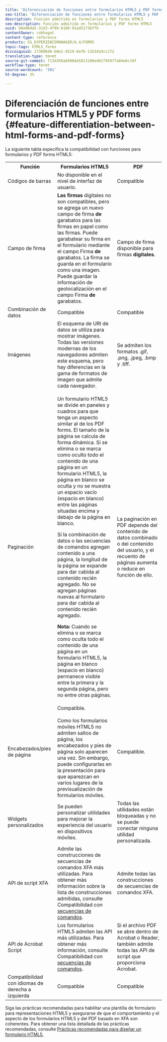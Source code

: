 ```yaml
---
title: 'Diferenciación de funciones entre formularios HTML5 y PDF forms '
seo-title: 'Diferenciación de funciones entre formularios HTML5 y PDF forms '
description: Función admitida en formularios y PDF forms HTML5
seo-description: Función admitida en formularios y PDF forms HTML5
uuid: b0a96da5-31d3-4f99-b100-91ad51736ffb
contentOwner: robhagat
content-type: reference
products: SG_EXPERIENCEMANAGER/6.4/FORMS
topic-tags: hTML5_forms
discoiquuid: 273096d0-b0e1-4519-8af6-11b3414cc172
translation-type: tm+mt
source-git-commit: f13d358a6508da5813186ed61f959f7a84e6c19f
workflow-type: tm+mt
source-wordcount: '501'
ht-degree: 3%

---
```



# Diferenciación de funciones entre formularios HTML5 y PDF forms {#feature-differentiation-between-html-forms-and-pdf-forms}

La siguiente tabla especifica la compatibilidad con funciones para formularios y PDF forms HTML5:

<table> 
 <tbody>
  <tr>
   <th>Función</th> 
   <th>Formularios HTML5</th> 
   <th>PDF</th> 
  </tr>
  <tr>
   <td>Códigos de barras<br /> </td> 
   <td>No disponible en el nivel de interfaz de usuario. </td> 
   <td>Compatible</td> 
  </tr>
  <tr>
   <td>Campo de firma<br /> </td> 
   <td><strong>Las firmas</strong> digitales no son compatibles, pero se agrega un nuevo campo de firma <strong>de</strong> garabatos para las firmas en papel como las firmas. Puede garabatear su firma en el formulario mediante el campo Firma <strong>de</strong> garabatos. La firma se guarda en el formulario como una imagen. Puede guardar la información de geolocalización en el campo Firma <strong>de</strong> garabatos.</td> 
   <td>Campo de firma disponible para firmas <strong>digitales</strong>.</td> 
  </tr>
  <tr>
   <td>Combinación de datos</td> 
   <td>Compatible</td> 
   <td>Compatible</td> 
  </tr>
  <tr>
   <td>Imágenes</td> 
   <td>El esquema de URI de datos se utiliza para mostrar imágenes. Todas las versiones modernas de los navegadores admiten este esquema, pero hay diferencias en la gama de formatos de imagen que admite cada navegador.<br /> </td> 
   <td>Se admiten los formatos .gif, .png, .jpeg, .bmp y .tiff.</td> 
  </tr>
  <tr>
   <td>Paginación<br /> </td> 
   <td><p>Un formulario HTML5 se divide en paneles y cuadros para que tenga un aspecto similar al de los PDF forms. El tamaño de la página se calcula de forma dinámica. Si se elimina o se marca como oculto todo el contenido de una página en un formulario HTML5, la página en blanco se oculta y no se muestra un espacio vacío (espacio en blanco) entre las páginas situadas encima y debajo de la página en blanco.</p> <p>Si la combinación de datos o las secuencias de comandos agregan contenido a una página, la longitud de la página se expande para dar cabida al contenido recién agregado. No se agregan páginas nuevas al formulario para dar cabida al contenido recién agregado. </p> <p><strong>Nota:</strong> Cuando se elimina o se marca como oculta todo el contenido de una página en un formulario HTML5, la página en blanco (espacio en blanco) permanece visible entre la primera y la segunda página, pero no entre otras páginas.</p> </td> 
   <td>La paginación en PDF depende del contenido de datos combinado o del contenido del usuario, y el recuento de páginas aumenta o reduce en función de ello.</td> 
  </tr>
  <tr>
   <td>Encabezados/pies de página </td> 
   <td>Compatible. <br /> <br /> Como los formularios móviles HTML5 no admiten saltos de página, los encabezados y pies de página solo aparecen una vez. Sin embargo, puede configurarlas en la presentación para que aparezcan en varios lugares de la previsualización de formularios móviles.<br /> </td> 
   <td>Compatible.</td> 
  </tr>
  <tr>
   <td>Widgets personalizados</td> 
   <td>Se pueden personalizar utilidades para mejorar la experiencia del usuario en dispositivos móviles.<br /> </td> 
   <td>Todas las utilidades están bloqueadas y no se puede conectar ninguna utilidad personalizada.<br /> </td> 
  </tr>
  <tr>
   <td>API de script XFA</td> 
   <td>Admite las construcciones de secuencias de comandos XFA más utilizadas. Para obtener más información sobre la lista de construcciones admitidas, consulte Compatibilidad con <a href="/help/forms/using/scripting-support.md">secuencias de comandos</a>.</td> 
   <td>Admite todas las construcciones de secuencias de comandos XFA.</td> 
  </tr>
  <tr>
   <td>API de Acrobat Script </td> 
   <td>Los formularios HTML5 admiten las API más utilizadas. Para obtener más información, consulte Compatibilidad con <a href="/help/forms/using/scripting-support.md">secuencias de comandos</a>.</td> 
   <td>Si el archivo PDF se abre dentro de Acrobat o Reader, también admite todas las API de script que proporciona Acrobat.</td> 
  </tr>
  <tr>
   <td>Compatibilidad con idiomas de derecha a izquierda </td> 
   <td>Compatible</td> 
   <td>Compatible</td> 
  </tr>
 </tbody>
</table>

Siga las prácticas recomendadas para habilitar una plantilla de formulario para representaciones HTML5 y asegurarse de que el comportamiento y el aspecto de los formularios HTML5 y del PDF basado en XFA son coherentes. Para obtener una lista detallada de las prácticas recomendadas, consulte [Prácticas recomendadas para diseñar un formulario HTML5.](/help/forms/using/best-practices-for-html5-forms.md)

